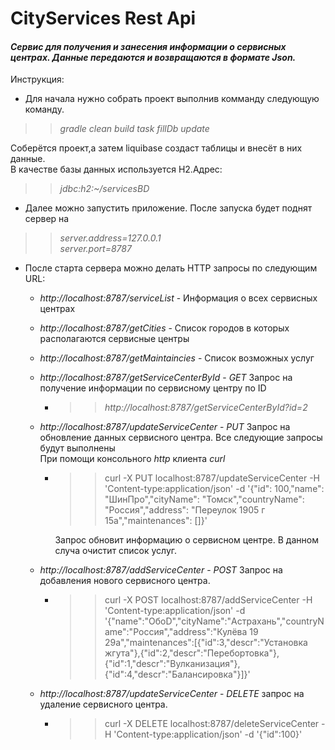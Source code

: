 # CityServices Rest Api

#### _Сервис для получения и занесения информации о сервисных центрах. Данные передаются и возвращаются в формате Json._

Инструкция:

* Для начала нужно собрать проект выполнив комманду следующую команду.  
>> _gradle clean build task fillDb update_   

  Cоберётся проект,а затем liquibase создаст таблицы и внесёт в них данные.  
  В качестве базы данных используется H2.Адрес:  
  >>_jdbc:h2:~/servicesBD_

* Далее можно запустить приложение. После запуска будет поднят сервер на
>> _server.address=127.0.0.1  
    server.port=8787_ 

* После старта сервера можно делать HTTP запросы по следующим URL:  
   * _http://localhost:8787/serviceList_ - Информация о всех сервисных центрах
   * _http://localhost:8787/getCities_ - Список городов в которых располагаются сервисные центры
   * _http://localhost:8787/getMaintaincies_ - Список возможных услуг
   * _http://localhost:8787/getServiceCenterById_ - _GET_   Запрос на получение информации по сервисному центру по ID
     * >>_http://localhost:8787/getServiceCenterById?id=2_ 
   * _http://localhost:8787/updateServiceCenter_ - _PUT_ Запрос на обновление данных сервисного центра. Все следующие запросы будут выполнены  
   При помощи консольного _http_ клиента _curl_
     * >> curl -X PUT localhost:8787/updateServiceCenter -H 'Content-type:application/json' -d '{"id": 100,"name": "ШинПро","cityName": "Томск","countryName": "Россия","address": "Переулок 1905 г 15а","maintenances": []}'  
     
       Запрос обновит информацию о сервисном центре. В данном случа очистит список услуг.
   *  _http://localhost:8787/addServiceCenter_ - _POST_ Запрос на добавления нового сервисного центра. 
        * >> curl -X POST localhost:8787/addServiceCenter -H 'Content-type:application/json' -d '{"name":"OбоD","cityName":"Астрахань","countryName":"Россия","address":"Кулёва 19 29а","maintenances":[{"id":3,"descr":"Установка жгута"},{"id":2,"descr":"Перебортовка"},{"id":1,"descr":"Вулканизация"},{"id":4,"descr":"Балансировка"}]}'
   
   * _http://localhost:8787/updateServiceCenter_ - _DELETE_ запрос на удаление сервисного центра.  
       * >>curl -X DELETE localhost:8787/deleteServiceCenter -H 'Content-type:application/json' -d '{"id":100}'
